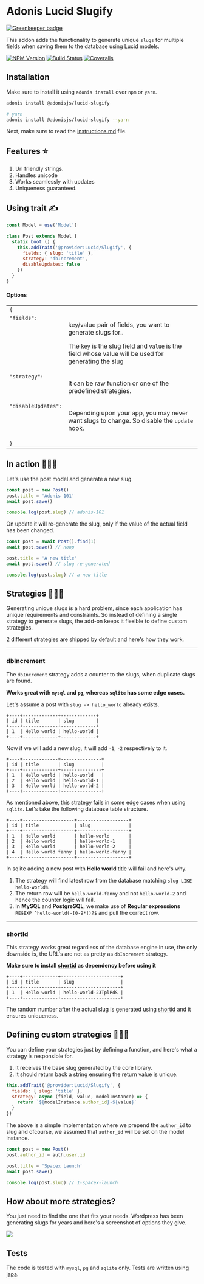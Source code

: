 # Adonis Lucid Slugify

[![Greenkeeper badge](https://badges.greenkeeper.io/adonisjs/adonis-lucid-slugify.svg)](https://greenkeeper.io/)

This addon adds the functionality to generate unique `slugs` for multiple fields when saving them to the database using Lucid models.

[![NPM Version][npm-image]][npm-url]
[![Build Status][travis-image]][travis-url]
[![Coveralls][coveralls-image]][coveralls-url]

## Installation
Make sure to install it using `adonis install` over `npm` or `yarn`.

```bash
adonis install @adonisjs/lucid-slugify

# yarn
adonis install @adonisjs/lucid-slugify --yarn
```

Next, make sure to read the [instructions.md](instructions.md) file.

## Features ⭐️

1. Url friendly strings.
2. Handles unicode
3. Works seamlessly with updates
4. Uniqueness guaranteed.

## Using trait ✍️

```js
const Model = use('Model')

class Post extends Model {
  static boot () {
    this.addTrait('@provider:Lucid/Slugify', {
      fields: { slug: 'title' },
      strategy: 'dbIncrement',
      disableUpdates: false
    })
  }
}
```

#### Options

<table>
<tr>
  <td colspan="2"><code>{</code></td>
</tr>
<tr>
  <td valign="top"><code>"fields":</code></td>
  <td>
    <p>key/value pair of fields, you want to generate slugs for..</p>
    <p>The <code>key</code> is the slug field and <code>value</code> is the field whose value will be used for generating the slug</p>
  </td>
</tr>
<tr>
  <td valign="top"><code>"strategy":</code></td>
  <td>
    <p>It can be raw function or one of the predefined strategies.</p>
  </td>
</tr>
<tr>
  <td valign="top"><code>"disableUpdates":</code></td>
  <td>
    <p>Depending upon your app, you may never want slugs to change. So disable the <code>update</code> hook.</p>
  </td>
</tr>
<tr>
  <td colspan="2"><code>}</code></td>
</tr>
</table>

## In action 🤾🏻‍♂️
Let's use the post model and generate a new slug.

```js
const post = new Post()
post.title = 'Adonis 101'
await post.save()

console.log(post.slug) // adonis-101
```

On update it will re-generate the slug, only if the value of the actual field has been changed.

```js
const post = await Post().find(1)
await post.save() // noop

post.title = 'A new title'
await post.save() // slug re-generated

console.log(post.slug) // a-new-title
```

## Strategies 👩🏻‍🔬

Generating unique slugs is a hard problem, since each application has unique requirements and constraints. So instead of defining a single strategy to generate slugs, the add-on keeps it flexible to define custom strategies. 

2 different strategies are shipped by default and here's how they work.

---

### dbIncrement

The `dbIncrement` strategy adds a counter to the slugs, when duplicate slugs are found.

**Works great with `mysql` and `pg`, whereas `sqlite` has some edge cases.**

Let's assume a post with `slug -> hello_world` already exists.

```
+----+-------------+-------------+
| id | title       | slug        |
+----+-------------+-------------+
| 1  | Hello world | hello-world |
+----+-------------+-------------+
```

Now if we will add a new slug, it will add `-1`, `-2` respectively to it.

```
+----+-------------+---------------+
| id | title       | slug          |
+----+-------------+---------------+
| 1  | Hello world | hello-world   |
| 2  | Hello world | hello-world-1 |
| 3  | Hello world | hello-world-2 |
+----+-------------+---------------+
```

As mentioned above, this strategy fails in some edge cases when using `sqlite`. Let's take the following database table structure.

```
+----+-------------------+-------------------+
| id | title             | slug              |
+----+-------------------+-------------------+
| 1  | Hello world       | hello-world       |
| 2  | Hello world       | hello-world-1     |
| 3  | Hello world       | hello-world-2     |
| 4  | Hello world fanny | hello-world-fanny |
+----+-------------------+-------------------+
```

In sqlite adding a new post with **Hello world** title will fail and here's why.

1. The strategy will find latest row from the database matching `slug LIKE hello-world%`.
2. The return row will be `hello-world-fanny` and not `hello-world-2` and hence the counter logic will fail.
3. In **MySQL** and **PostgreSQL**, we make use of **Regular expressions** `REGEXP ^hello-world(-[0-9*])?$` and pull the correct row.


---

### shortId

This strategy works great regardless of the database engine in use, the only downside is, the URL's are not as pretty as `dbIncrement` strategy.

**Make sure to install [shortid](https://www.npmjs.com/package/shortid) as dependency before using it**

```
+----+-------------+----------------------+
| id | title       | slug                 |
+----+-------------+----------------------+
| 1  | Hello world | hello-world-23TplPdS |
+----+-------------+----------------------+
```

The random number after the actual slug is generated using [shortid](https://www.npmjs.com/package/shortid) and it ensures uniqueness.

## Defining custom strategies 👨🏻‍💻

You can define your strategies just by defining a function, and here's what a strategy is responsible for.

1. It receives the base slug generated by the core library.
2. It should return back a string ensuring the return value is unique.

```js
this.addTrait('@provider:Lucid/Slugify', {
  fields: { slug: 'title' },
  strategy: async (field, value, modelInstance) => {
    return `${modelInstance.author_id}-${value}`
  }
})
```

The above is a simple implementation where we prepend the `author_id` to slug and ofcourse, we assumed that `author_id` will be set on the model instance.

```js
const post = new Post()
post.author_id = auth.user.id

post.title = 'Spacex Launch'
await post.save()

console.log(post.slug) // 1-spacex-launch
```

## How about more strategies?
You just need to find the one that fits your needs. Wordpress has been generating slugs for years and here's a screenshot of options they give.

![](http://res.cloudinary.com/adonisjs/image/upload/q_100/v1519408955/wp-slug-options_viughs.png)

## Tests
The code is tested with `mysql`, `pg` and `sqlite` only. Tests are written using [japa](https://github.com/thetutlage/japa).


[npm-image]: https://img.shields.io/npm/v/@adonisjs/lucid-slugify.svg?style=flat-square
[npm-url]: https://npmjs.org/package/@adonisjs/lucid-slugify

[travis-image]: https://img.shields.io/travis/adonisjs/adonis-lucid-slugify/master.svg?style=flat-square
[travis-url]: https://travis-ci.org/adonisjs/adonis-lucid-slugify

[coveralls-image]: https://img.shields.io/coveralls/adonisjs/adonis-lucid-slugify/develop.svg?style=flat-square
[coveralls-url]: https://coveralls.io/github/adonisjs/adonis-lucid-slugify
